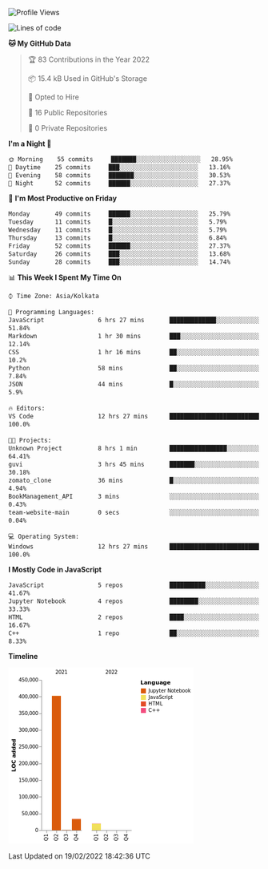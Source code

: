 <!--START_SECTION:waka-->
![Profile Views](http://img.shields.io/badge/Profile%20Views-0-blue)

![Lines of code](https://img.shields.io/badge/From%20Hello%20World%20I%27ve%20Written-457%20Thousand%20lines%20of%20code-blue)

**🐱 My GitHub Data** 

> 🏆 83 Contributions in the Year 2022
 > 
> 📦 15.4 kB Used in GitHub's Storage 
 > 
> 💼 Opted to Hire
 > 
> 📜 16 Public Repositories 
 > 
> 🔑 0 Private Repositories  
 > 
**I'm a Night 🦉** 

```text
🌞 Morning    55 commits     ███████░░░░░░░░░░░░░░░░░░   28.95% 
🌆 Daytime    25 commits     ███░░░░░░░░░░░░░░░░░░░░░░   13.16% 
🌃 Evening    58 commits     ███████░░░░░░░░░░░░░░░░░░   30.53% 
🌙 Night      52 commits     ██████░░░░░░░░░░░░░░░░░░░   27.37%

```
📅 **I'm Most Productive on Friday** 

```text
Monday       49 commits     ██████░░░░░░░░░░░░░░░░░░░   25.79% 
Tuesday      11 commits     █░░░░░░░░░░░░░░░░░░░░░░░░   5.79% 
Wednesday    11 commits     █░░░░░░░░░░░░░░░░░░░░░░░░   5.79% 
Thursday     13 commits     █░░░░░░░░░░░░░░░░░░░░░░░░   6.84% 
Friday       52 commits     ██████░░░░░░░░░░░░░░░░░░░   27.37% 
Saturday     26 commits     ███░░░░░░░░░░░░░░░░░░░░░░   13.68% 
Sunday       28 commits     ███░░░░░░░░░░░░░░░░░░░░░░   14.74%

```


📊 **This Week I Spent My Time On** 

```text
⌚︎ Time Zone: Asia/Kolkata

💬 Programming Languages: 
JavaScript               6 hrs 27 mins       █████████████░░░░░░░░░░░░   51.84% 
Markdown                 1 hr 30 mins        ███░░░░░░░░░░░░░░░░░░░░░░   12.14% 
CSS                      1 hr 16 mins        ██░░░░░░░░░░░░░░░░░░░░░░░   10.2% 
Python                   58 mins             ██░░░░░░░░░░░░░░░░░░░░░░░   7.84% 
JSON                     44 mins             █░░░░░░░░░░░░░░░░░░░░░░░░   5.9%

🔥 Editors: 
VS Code                  12 hrs 27 mins      █████████████████████████   100.0%

🐱‍💻 Projects: 
Unknown Project          8 hrs 1 min         ████████████████░░░░░░░░░   64.41% 
guvi                     3 hrs 45 mins       ███████░░░░░░░░░░░░░░░░░░   30.18% 
zomato_clone             36 mins             █░░░░░░░░░░░░░░░░░░░░░░░░   4.94% 
BookManagement_API       3 mins              ░░░░░░░░░░░░░░░░░░░░░░░░░   0.43% 
team-website-main        0 secs              ░░░░░░░░░░░░░░░░░░░░░░░░░   0.04%

💻 Operating System: 
Windows                  12 hrs 27 mins      █████████████████████████   100.0%

```

**I Mostly Code in JavaScript** 

```text
JavaScript               5 repos             ██████████░░░░░░░░░░░░░░░   41.67% 
Jupyter Notebook         4 repos             ████████░░░░░░░░░░░░░░░░░   33.33% 
HTML                     2 repos             ████░░░░░░░░░░░░░░░░░░░░░   16.67% 
C++                      1 repo              ██░░░░░░░░░░░░░░░░░░░░░░░   8.33%

```


**Timeline**

![Chart not found](https://raw.githubusercontent.com/ThejaswinS/ThejaswinS/main/charts/bar_graph.png) 


 Last Updated on 19/02/2022 18:42:36 UTC
<!--END_SECTION:waka-->





